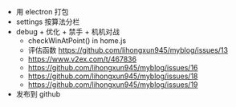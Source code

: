 - 用 electron 打包
- settings 按算法分栏
- debug + 优化 + 禁手 + 机机对战
	- checkWinAtPoint() in home.js
	- 评估函数 https://github.com/lihongxun945/myblog/issues/13
	- https://www.v2ex.com/t/467836
	- https://github.com/lihongxun945/myblog/issues/16
	- https://github.com/lihongxun945/myblog/issues/18
	- https://github.com/lihongxun945/myblog/issues/19
- 发布到 github
